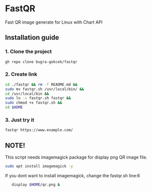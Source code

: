 # FastQR
Fast QR image generate for Linux with Chart API

## Installation guide

### 1. Clone the project

```bash
gh repo clone bugra-gokcek/fastqr
```

### 2. Create link

```bash
cd ./fastqr && rm -f README.md &&
sudo mv fastqr.sh /usr/local/bin/ &&
cd /usr/local/bin &&
sudo ln -s fastqr.sh fastqr &&
sudo chmod +x fastqr.sh &&
cd $HOME
```

### 3. Just try it 
```bash
fastqr https://www.example.com/
```


## NOTE!
This script needs imagemagick package for display png QR image file.

```bash
sudo apt install imagemagick -y
```

If you dont want to install imagemagick, change the fastqr.sh line:6 
```bash
   display $HOME/qr.png & 
```
